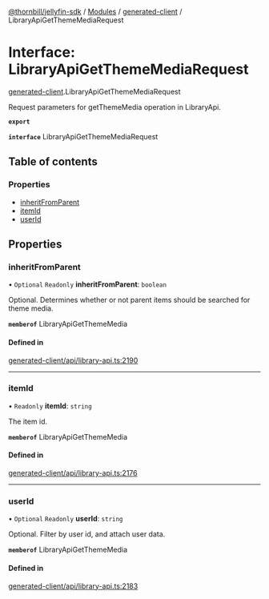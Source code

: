 [@thornbill/jellyfin-sdk](../README.md) / [Modules](../modules.md) / [generated-client](../modules/generated_client.md) / LibraryApiGetThemeMediaRequest

# Interface: LibraryApiGetThemeMediaRequest

[generated-client](../modules/generated_client.md).LibraryApiGetThemeMediaRequest

Request parameters for getThemeMedia operation in LibraryApi.

**`export`**

**`interface`** LibraryApiGetThemeMediaRequest

## Table of contents

### Properties

- [inheritFromParent](generated_client.LibraryApiGetThemeMediaRequest.md#inheritfromparent)
- [itemId](generated_client.LibraryApiGetThemeMediaRequest.md#itemid)
- [userId](generated_client.LibraryApiGetThemeMediaRequest.md#userid)

## Properties

### inheritFromParent

• `Optional` `Readonly` **inheritFromParent**: `boolean`

Optional. Determines whether or not parent items should be searched for theme media.

**`memberof`** LibraryApiGetThemeMedia

#### Defined in

[generated-client/api/library-api.ts:2190](https://github.com/thornbill/jellyfin-sdk-typescript/blob/eb13db7/src/generated-client/api/library-api.ts#L2190)

___

### itemId

• `Readonly` **itemId**: `string`

The item id.

**`memberof`** LibraryApiGetThemeMedia

#### Defined in

[generated-client/api/library-api.ts:2176](https://github.com/thornbill/jellyfin-sdk-typescript/blob/eb13db7/src/generated-client/api/library-api.ts#L2176)

___

### userId

• `Optional` `Readonly` **userId**: `string`

Optional. Filter by user id, and attach user data.

**`memberof`** LibraryApiGetThemeMedia

#### Defined in

[generated-client/api/library-api.ts:2183](https://github.com/thornbill/jellyfin-sdk-typescript/blob/eb13db7/src/generated-client/api/library-api.ts#L2183)
